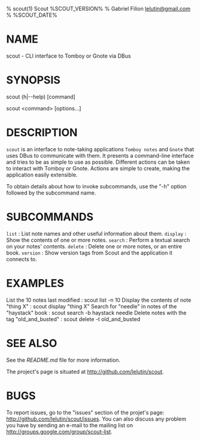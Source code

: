 % scout(1) Scout %SCOUT_VERSION%
% Gabriel Filion <lelutin@gmail.com>
% %SCOUT_DATE%

# NAME

scout - CLI interface to Tomboy or Gnote via DBus

# SYNOPSIS

scout (h|--help) [command]

scout \<command\> [options...]

# DESCRIPTION

`scout` is an interface to note-taking applications `Tomboy notes` and `Gnote`
that uses DBus to communicate with them. It presents a command-line interface
and tries to be as simple to use as possible. Different actions can be taken to
interact with Tomboy or Gnote. Actions are simple to create, making the
application easily extensible.

To obtain details about how to invoke subcommands, use the "-h" option followed
by the subcommand name.

# SUBCOMMANDS

`list`
:   List note names and other useful information about them.
`display`
:   Show the contents of one or more notes.
`search`
:   Perform a textual search on your notes' contents.
`delete`
:   Delete one or more notes, or an entire book.
`version`
:   Show version tags from Scout and the application it connects to.

# EXAMPLES

List the 10 notes last modified
:   scout list -n 10
Display the contents of note "thing X"
:   scout display "thing X"
Search for "needle" in notes of the "haystack" book
:   scout search -b haystack needle
Delete notes with the tag "old_and_busted"
:   scout delete -t old_and_busted

# SEE ALSO

See the *README.md* file for more information.

The project's page is situated at <http://github.com/lelutin/scout>.

# BUGS

To report issues, go to the "issues" section of the projet's page:
<http://github.com/lelutin/scout/issues>. You can also discuss any problem you
have by sending an e-mail to the mailing list on
<http://groups.google.com/group/scout-list>.

